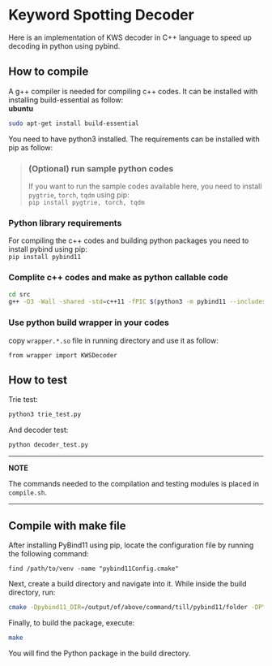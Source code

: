 # Keyword Spotting Decoder

Here is an implementation of KWS decoder in C++ language to speed up decoding in python using pybind.

## How to compile
A g++ compiler is needed for compiling c++ codes. It can be installed with installing build-essential as follow: <br>
**ubuntu**
```bash
sudo apt-get install build-essential
```

You need to have python3 installed. The requirements can be installed with pip as follow:

>### (Optional) run sample python codes
>If you want to run the sample codes available here, you need to install `pygtrie`, `torch`, `tqdm` using pip: <br>
> `pip install pygtrie, torch, tqdm`


### Python library requirements
For compiling the c++ codes and building python packages you need to install pybind using pip:
<br>`pip install pybind11`

### Complite c++ codes and make as python callable code
```bash
cd src
g++ -O3 -Wall -shared -std=c++11 -fPIC $(python3 -m pybind11 --includes) node.cpp trie.cpp counter.cpp kws_decoder.cpp wrapper.cpp -o wrapper$(python3-config --extension-suffix)
```
### Use python build wrapper in your codes

copy `wrapper.*.so` file in running directory and use it as follow:

`from wrapper import KWSDecoder`

## How to test

Trie test:

```bash
python3 trie_test.py
```

And decoder test:

```bash
python decoder_test.py
```

---
**NOTE**

The commands needed to the compilation and testing modules is placed in `compile.sh`.

---

## Compile with make file

After installing PyBind11 using pip, locate the configuration file by running the following command:

```
find /path/to/venv -name "pybind11Config.cmake"
```

Next, create a build directory and navigate into it. While inside the build directory, run:

```bash
cmake -Dpybind11_DIR=/output/of/above/command/till/pybind11/folder -DPYTHON_VERSION=3.11 ..
```

Finally, to build the package, execute:

```bash
make
```

You will find the Python package in the build directory.
